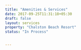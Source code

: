 ```yaml
---
title: "Amenities & Services"
date: 2017-09-25T11:31:18+05:30
draft: false
layout: services
property: "Chalston Beach Resort"
status: "In Process"


---
```


